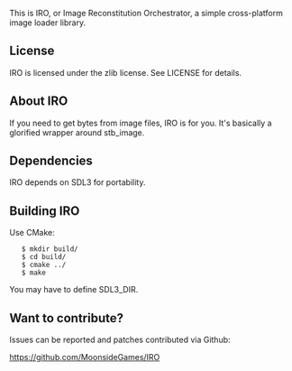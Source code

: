 This is IRO, or Image Reconstitution Orchestrator, a simple cross-platform image loader library.

License
-------
IRO is licensed under the zlib license. See LICENSE for details.

About IRO
---------
If you need to get bytes from image files, IRO is for you. It's basically a glorified wrapper around stb_image.

Dependencies
------------
IRO depends on SDL3 for portability.

Building IRO
------------
Use CMake:

```
   $ mkdir build/
   $ cd build/
   $ cmake ../
   $ make
```

You may have to define SDL3_DIR.

Want to contribute?
-------------------
Issues can be reported and patches contributed via Github:

https://github.com/MoonsideGames/IRO
